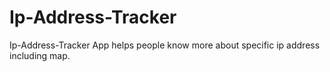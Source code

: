 # Ip-Address-Tracker
Ip-Address-Tracker App helps people know more about specific ip address including map.
